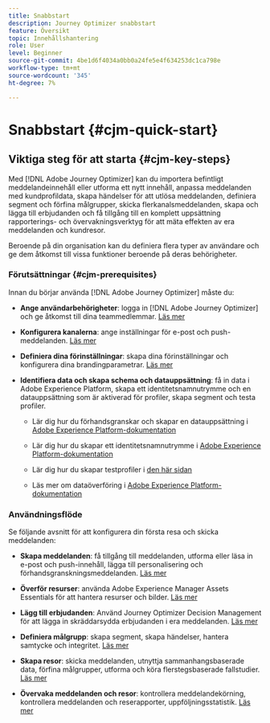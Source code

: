 ```yaml
---
title: Snabbstart
description: Journey Optimizer snabbstart
feature: Översikt
topic: Innehållshantering
role: User
level: Beginner
source-git-commit: 4be1d6f4034a0bb0a24fe5e4f634253dc1ca798e
workflow-type: tm+mt
source-wordcount: '345'
ht-degree: 7%

---
```


# Snabbstart {#cjm-quick-start}

## Viktiga steg för att starta {#cjm-key-steps}

Med [!DNL Adobe Journey Optimizer] kan du importera befintligt meddelandeinnehåll eller utforma ett nytt innehåll, anpassa meddelanden med kundprofildata, skapa händelser för att utlösa meddelanden, definiera segment och förfina målgrupper, skicka flerkanalsmeddelanden, skapa och lägga till erbjudanden och få tillgång till en komplett uppsättning rapporterings- och övervakningsverktyg för att mäta effekten av era meddelanden och kundresor.

Beroende på din organisation kan du definiera flera typer av användare och ge dem åtkomst till vissa funktioner beroende på deras behörigheter.

### Förutsättningar {#cjm-prerequisites}

Innan du börjar använda [!DNL Adobe Journey Optimizer] måste du:

* **Ange användarbehörigheter**: logga in  [!DNL Adobe Journey Optimizer] och ge åtkomst till dina teammedlemmar. [Läs mer](../using/administration/permissions.md)

* **Konfigurera kanalerna**: ange inställningar för e-post och push-meddelanden. [Läs mer](../using/configuration/get-started-configuration.md)

* **Definiera dina förinställningar**: skapa dina förinställningar och konfigurera dina brandingparametrar. [Läs mer](../using/configuration/message-presets.md)

* **Identifiera data och skapa schema och datauppsättning**: få in data i Adobe Experience Platform, skapa ett identitetsnamnutrymme och en datauppsättning som är aktiverad för profiler, skapa segment och testa profiler.

   * Lär dig hur du förhandsgranskar och skapar en datauppsättning i [Adobe Experience Platform-dokumentation](https://experienceleague.adobe.com/docs/experience-platform/catalog/datasets/user-guide.html)

   * Lär dig hur du skapar ett identitetsnamnutrymme i [Adobe Experience Platform-dokumentation](https://experienceleague.adobe.com/docs/experience-platform/identity/namespaces.html?lang=en#manage-namespaces)

   * Lär dig hur du skapar testprofiler i [den här sidan](../using/building-journeys/creating-test-profiles.md)

   * Läs mer om dataöverföring i [Adobe Experience Platform-dokumentation](https://experienceleague.adobe.com/docs/experience-platform/ingestion/home.html)


### Användningsflöde

Se följande avsnitt för att konfigurera din första resa och skicka meddelanden:

* **Skapa meddelanden**: få tillgång till meddelanden, utforma eller läsa in e-post och push-innehåll, lägga till personalisering och förhandsgranskningsmeddelanden. [Läs mer](create-message.md)

* **Överför resurser**: använda Adobe Experience Manager Assets Essentials för att hantera resurser och bilder. [Läs mer](assets-essentials.md)

* **Lägg till erbjudanden**: Använd Journey Optimizer Decision Management för att lägga in skräddarsydda erbjudanden i era meddelanden. [Läs mer](../using/offers/get-started/starting-offer-decisioning.md)

* **Definiera målgrupp**: skapa segment, skapa händelser, hantera samtycke och integritet. [Läs mer](../using/segment/about-segments.md)

* **Skapa resor**: skicka meddelanden, utnyttja sammanhangsbaserade data, förfina målgrupper, utforma och köra flerstegsbaserade fallstudier. [Läs mer](building-journeys/journey.md)

* **Övervaka meddelanden och resor**: kontrollera meddelandekörning, kontrollera meddelanden och reserapporter, uppföljningsstatistik. [Läs mer](message-monitoring.md)
